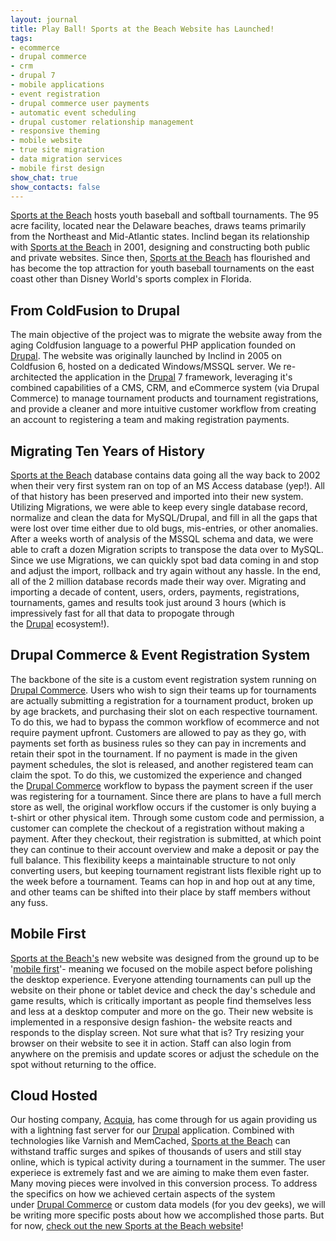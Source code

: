 ```yaml
---
layout: journal
title: Play Ball! Sports at the Beach Website has Launched!
tags: 
- ecommerce
- drupal commerce
- crm
- drupal 7
- mobile applications
- event registration
- drupal commerce user payments
- automatic event scheduling
- drupal customer relationship management
- responsive theming
- mobile website
- true site migration
- data migration services
- mobile first design
show_chat: true
show_contacts: false
---
```


<a href="http://www.sportsatthebeach.com" target="_blank">Sports at the Beach</a>&nbsp;hosts youth baseball and softball tournaments. The 95 acre facility, located near the Delaware beaches, draws teams primarily from the Northeast and Mid-Atlantic states. Inclind began its relationship with <a href="http://www.sportsatthebeach.com" target="_blank">Sports at the Beach</a> in 2001, designing and constructing both public and private websites. Since then,&nbsp;<a href="http://www.sportsatthebeach.com" target="_blank">Sports at the Beach</a>&nbsp;has flourished and has become the top attraction for youth baseball tournaments on the east coast other than Disney World&#39;s sports complex in Florida. <h2>From ColdFusion to Drupal</h2>The main objective of the project was to migrate the website away from the aging Coldfusion language to a powerful PHP application founded on <a href="http://www.drupal.org" target="_blank">Drupal</a>. The website was originally launched by Inclind in 2005 on Coldfusion 6, hosted on a dedicated Windows/MSSQL server. We re-architected the application in the&nbsp;<a href="http://www.drupal.org" target="_blank">Drupal</a>&nbsp;7 framework, leveraging it&#39;s combined capabilities of a CMS, CRM, and eCommerce system (via Drupal Commerce) to manage tournament products and tournament registrations, and provide a cleaner and more intuitive customer workflow from creating an account to registering a team and making registration payments.&nbsp; <h2>Migrating Ten Years of History</h2><a href="http://www.sportsatthebeach.com" target="_blank">Sports at the Beach</a>&nbsp;database contains data going all the way back to 2002 when their very first system ran on top of an MS Access database (yep!). All of that history has been preserved and imported into their new system. Utilizing Migrations, we were able to keep every single database record, normalize and clean the data for MySQL/Drupal, and fill in all the gaps that were lost over time either due to old bugs, mis-entries, or other anomalies. After a weeks worth of analysis of the MSSQL schema and data, we were able to craft a dozen Migration scripts to transpose the data over to MySQL. Since we use Migrations, we can quickly spot bad data coming in and stop and adjust the import, rollback and try again without any hassle. In the end, all of the 2 million database records made their way over. Migrating and importing a decade of content, users, orders, payments, registrations, tournaments, games and results took just around 3 hours (which is impressively fast for all that data to propogate through the&nbsp;<a href="http://www.drupal.org" target="_blank">Drupal</a>&nbsp;ecosystem!).&nbsp; <h2>Drupal Commerce &amp; Event Registration System</h2>The backbone of the site is a custom event registration system running on <a href="http://www.drupalcommerce.org/" target="_blank">Drupal Commerce</a>. Users who wish to sign their teams up for tournaments are actually submitting a registration for a tournament product, broken up by age brackets, and purchasing their slot on each respective tournament. To do this, we had to bypass the common workflow of ecommerce and not require payment upfront. Customers are allowed to pay as they go, with payments set forth as business rules so they can pay in increments and retain their spot in the tournament. If no payment is made in the given payment schedules, the slot is released, and another registered team can claim the spot. To do this, we customized the experience and changed the&nbsp;<a href="http://www.drupalcommerce.org/" target="_blank">Drupal Commerce</a>&nbsp;workflow to bypass the payment screen if the user was registering for a tournament. Since there are plans to have a full merch store as well, the original workflow occurs if the customer is only buying a t-shirt or other physical item. Through some custom code and permission, a customer can complete the checkout of a registration without making a payment. After they checkout, their registration is submitted, at which point they can continue to their account overview and make a deposit or pay the full balance. This flexibility keeps a maintainable structure to not only converting users, but keeping tournament registrant lists flexible right up to the week before a tournament. Teams can hop in and hop out at any time, and other teams can be shifted into their place by staff members without any fuss. <h2>Mobile First</h2><a href="http://www.sportsatthebeach.com" target="_blank">Sports at the Beach&#39;s</a> new website was designed from the ground up to be &#39;<a href="http://www.abookapart.com/products/mobile-first" target="_blank">mobile first</a>&#39;- meaning we focused on the mobile aspect before polishing the desktop experience. Everyone attending tournaments can pull up the website on their phone or tablet device and check the day&#39;s schedule and game results, which is critically important as people find themselves less and less at a desktop computer and more on the go. Their new website is implemented in a responsive design fashion- the website reacts and responds to the display screen. Not sure what that is? Try resizing your browser on their website to see it in action. Staff can also login from anywhere on the premisis and update scores or adjust the schedule on the spot without returning to the office. <h2>Cloud Hosted</h2>Our hosting company, <a href="https://www.acquia.com/products-services/acquia-managed-cloud" target="_blank">Acquia</a>, has come through for us again providing us with a lightning fast server for our <a href="http://www.drupal.org" target="_blank">Drupal</a> application. Combined with technologies like Varnish and MemCached,&nbsp;<a href="http://www.sportsatthebeach.com" target="_blank">Sports at the Beach</a>&nbsp;can withstand traffic surges and spikes of thousands of users and still stay online, which is typical activity during a tournament in the summer. The user experiece is extremely fast and we are aiming to make them even faster. Many moving pieces were involved in this conversion process. To address the specifics on how we achieved certain aspects of the system under&nbsp;<a href="http://www.drupalcommerce.org/" target="_blank">Drupal Commerce</a>&nbsp;or custom data models (for you dev geeks), we will be writing more specific posts about how we accomplished those parts. But for now, <a href="http://www.sportsatthebeach.com" target="_blank">check out the new Sports at the Beach website</a>!